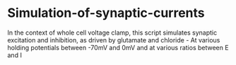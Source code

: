 # Simulation-of-synaptic-currents
In the context of whole cell voltage clamp, this script simulates synaptic excitation and inhibition, as driven by glutamate and chloride - At various holding potentials between -70mV and 0mV and at various ratios between E and I

